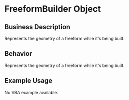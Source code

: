 # FreeformBuilder Object

## Business Description
Represents the geometry of a freeform while it's being built.

## Behavior
Represents the geometry of a freeform while it's being built.

## Example Usage
No VBA example available.